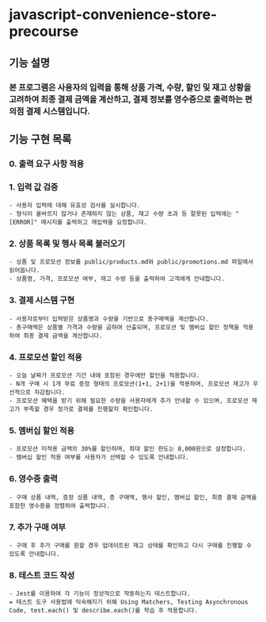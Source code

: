 # javascript-convenience-store-precourse
## 기능 설명
### 본 프로그램은 사용자의 입력을 통해 상품 가격, 수량, 할인 및 재고 상황을 고려하여 최종 결제 금액을 계산하고, 결제 정보를 영수증으로 출력하는 편의점 결제 시스템입니다.

## 기능 구현 목록 
### 0. 출력 요구 사항 적용
### 1. 입력 값 검증
    - 사용자 입력에 대해 유효성 검사를 실시합니다.
    - 형식이 올바르지 않거나 존재하지 않는 상품, 재고 수량 초과 등 잘못된 입력에는 "[ERROR]" 메시지를 출력하고 재입력을 요청합니다.
### 2. 상품 목록 및 행사 목록 불러오기
    - 상품 및 프로모션 정보를 public/products.md와 public/promotions.md 파일에서 읽어옵니다.
    - 상품명, 가격, 프로모션 여부, 재고 수량 등을 출력하여 고객에게 안내합니다.
### 3. 결제 시스템 구현
    - 사용자로부터 입력받은 상품명과 수량을 기반으로 총구매액을 계산합니다.
    - 총구매액은 상품별 가격과 수량을 곱하여 산출되며, 프로모션 및 멤버십 할인 정책을 적용하여 최종 결제 금액을 계산합니다.
### 4. 프로모션 할인 적용
    - 오늘 날짜가 프로모션 기간 내에 포함된 경우에만 할인을 적용합니다.
    - N개 구매 시 1개 무료 증정 형태의 프로모션(1+1, 2+1)을 적용하며, 프로모션 재고가 우선적으로 차감됩니다.
    - 프로모션 혜택을 받기 위해 필요한 수량을 사용자에게 추가 안내할 수 있으며, 프로모션 재고가 부족할 경우 정가로 결제를 진행할지 확인합니다.
### 5. 멤버십 할인 적용
    - 프로모션 미적용 금액의 30%를 할인하며, 최대 할인 한도는 8,000원으로 설정합니다.
    - 멤버십 할인 적용 여부를 사용자가 선택할 수 있도록 안내합니다.
### 6. 영수증 출력
    - 구매 상품 내역, 증정 상품 내역, 총 구매액, 행사 할인, 멤버십 할인, 최종 결제 금액을 포함한 영수증을 정렬하여 출력합니다.
### 7. 추가 구매 여부
    - 구매 후 추가 구매를 원할 경우 업데이트된 재고 상태를 확인하고 다시 구매를 진행할 수 있도록 안내합니다.
### 8. 테스트 코드 작성
    - Jest를 이용하여 각 기능이 정상적으로 작동하는지 테스트합니다.
    = 테스트 도구 사용법에 익숙해지기 위해 Using Matchers, Testing Asynchronous Code, test.each() 및 describe.each()를 학습 후 적용합니다.